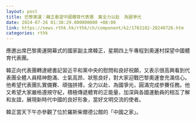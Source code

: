 ```yaml
---
layout: post
title: 巴黎奧運｜韓正看望中國體育代表團　冀全力以赴　為國爭光
date: 2024-07-26 01:38:29.000000000 +08:00
link: https://news.rthk.hk/rthk/ch/component/k2/1763182-20240726.htm
categories: rthk
---
```


應邀出席巴黎奧運開幕式的國家副主席韓正，星期四上午專程到奧運村探望中國體育代表團。

韓正向代表團轉達總書記習近平和黨中央的慰問和良好祝願，又表示很高興看到代表團全體人員精神飽滿、士氣高昂、狀態良好，對大家迎戰巴黎奧運會充滿信心。他希望代表團扎實備賽、頑強拼搏，全力以赴、為國爭光，圓滿完成參賽任務。他又希望大家嚴格遵規守紀，積極傳遞體育的正能量，加深與各國運動員的相互了解和友誼，展現新時代中國的良好形象，當好文明交流的使者。

韓正當天下午亦參觀了位於羅斯柴爾德公館的「中國之家」。

